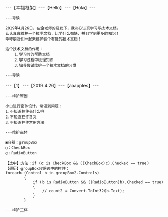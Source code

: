 ---【幸福框架】---【Hello】---【Hola】---
	
	---导读
	
	2019年4月26日，在金老师的启发下，我决心认真学习写技术文档。
	认认真真维护一个技术文档，比学什么都快，并且学到更多的知识！
	呼吁朋友们一起来维护这个有趣的技术文档！
	
	这个技术文档的作用：
		1.学习时的帮助文档
		2.学习过程中梳理知识
		3.培养尝试维护一个技术文档的习惯
	
	---导读
	
---【1】---【2019.4.26】---【aaapples】---

	---维护原因
	
	小白进行窗体设计，常遇到问题：
	1.不知道控件长什么样
	2.不知道控件含义
	3.不知道控件常用方法
	
	---维护主体
	
	▣容器：groupBox
	▢：CheckBox
	◯：RadioButton	
	
	【选中】方法：if (c is CheckBox && ((CheckBox)c).Checked == true)
	【遍历】groupBox容器选中的控件：
	foreach (Control b in groupBox2.Controls)
            {
                if (b is RadioButton && ((RadioButton)b).Checked == true)
                {
                    // count2 = Convert.ToInt32(b.Text);
                }
            }	
			
	---维护主体
